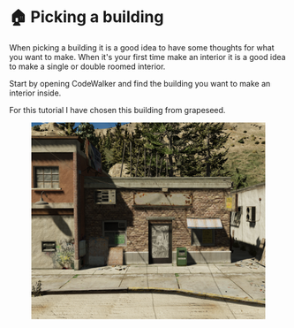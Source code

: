 # 🏠 Picking a building

When picking a building it is a good idea to have some thoughts for what you want to make.
When it's your first time make an interior it is a good idea to make a single or double roomed interior.

Start by opening CodeWalker and find the building you want to make an interior inside.

For this tutorial I have chosen this building from grapeseed.
<figure><img src="../../.gitbook/assets/create_interior_tutorial_building.png" alt=""><figcaption><p></p></figcaption></figure>